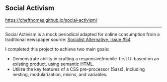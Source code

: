 ## Social Activism
https://chefthomas.github.io/social-activism/
___

Social Activism is a mock periodical adapted for online consumption from a traditional newspaper source: [Socialist Alternative, issue #54](https://www.socialistalternative.org/wp-content/uploads/2019/06/SA54-June-2019-webFINAL.pdf)


I completed this project to achieve two main goals: 
+ Demonstrate ability in crafting a responsive/mobile-first UI based on an existing product, using semantic HTML. 
+ Utilize the key features of a CSS pre-processor (Sass), including nesting, modularization, mixins, and variables. 
    
 

